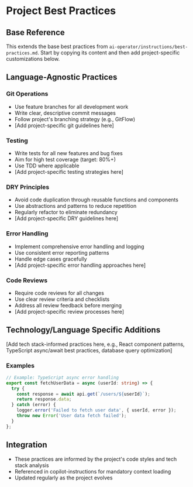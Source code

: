 # Project Best Practices

## Base Reference
This extends the base best practices from `ai-operator/instructions/best-practices.md`. Start by copying its content and then add project-specific customizations below.

## Language-Agnostic Practices

### Git Operations
- Use feature branches for all development work
- Write clear, descriptive commit messages
- Follow project's branching strategy (e.g., GitFlow)
- [Add project-specific git guidelines here]

### Testing
- Write tests for all new features and bug fixes
- Aim for high test coverage (target: 80%+)
- Use TDD where applicable
- [Add project-specific testing strategies here]

### DRY Principles
- Avoid code duplication through reusable functions and components
- Use abstractions and patterns to reduce repetition
- Regularly refactor to eliminate redundancy
- [Add project-specific DRY guidelines here]

### Error Handling
- Implement comprehensive error handling and logging
- Use consistent error reporting patterns
- Handle edge cases gracefully
- [Add project-specific error handling approaches here]

### Code Reviews
- Require code reviews for all changes
- Use clear review criteria and checklists
- Address all review feedback before merging
- [Add project-specific review processes here]

## Technology/Language Specific Additions
[Add tech stack-informed practices here, e.g., React component patterns, TypeScript async/await best practices, database query optimization]

### Examples
```typescript
// Example: TypeScript async error handling
export const fetchUserData = async (userId: string) => {
  try {
    const response = await api.get(`/users/${userId}`);
    return response.data;
  } catch (error) {
    logger.error('Failed to fetch user data', { userId, error });
    throw new Error('User data fetch failed');
  }
};
```

## Integration
- These practices are informed by the project's code styles and tech stack analysis
- Referenced in copilot-instructions for mandatory context loading
- Updated regularly as the project evolves